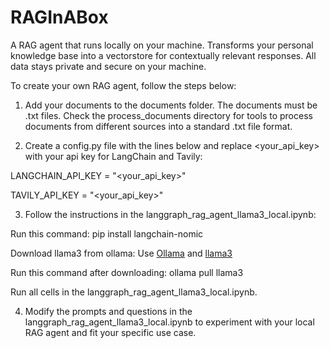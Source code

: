 # RAGInABox
A RAG agent that runs locally on your machine. Transforms your personal knowledge base into a vectorstore for contextually relevant responses. All data stays private and secure on your machine.

To create your own RAG agent, follow the steps below:

1. Add your documents to the documents folder. The documents must be .txt files. Check the process_documents directory for tools to process documents from different sources into a standard .txt file format.

2. Create a config.py file with the lines below and replace <your_api_key> with your api key for LangChain and Tavily:

LANGCHAIN_API_KEY = "<your_api_key>"

TAVILY_API_KEY = "<your_api_key>"

3. Follow the instructions in the langgraph_rag_agent_llama3_local.ipynb:
   
Run this command: pip install langchain-nomic

Download llama3 from ollama: Use [Ollama](https://ollama.ai/) and [llama3](https://ollama.ai/library/llama3)

Run this command after downloading: ollama pull llama3

Run all cells in the  langgraph_rag_agent_llama3_local.ipynb.

4. Modify the prompts and questions in the langgraph_rag_agent_llama3_local.ipynb to experiment with your local RAG agent and fit your specific use case.
